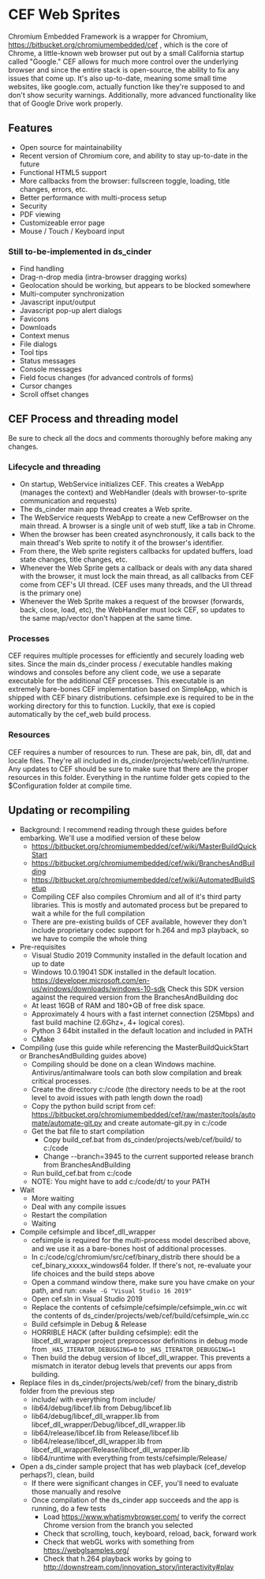 # CEF Web Sprites

Chromium Embedded Framework is a wrapper for Chromium, https://bitbucket.org/chromiumembedded/cef , which is the core of Chrome, a little-known web browser put out by a small California startup called "Google." CEF allows for much more control over the underlying browser and since the entire stack is open-source, the ability to fix any issues that come up. It's also up-to-date, meaning some small time websites, like google.com, actually function like they're supposed to and don't show security warnings. Additionally, more advanced functionality like that of Google Drive work properly.

## Features

* Open source for maintainability
* Recent version of Chromium core, and ability to stay up-to-date in the future
* Functional HTML5 support
* More callbacks from the browser: fullscreen toggle, loading, title changes, errors, etc.
* Better performance with multi-process setup
* Security
* PDF viewing
* Customizeable error page
* Mouse / Touch / Keyboard input


### Still to-be-implemented in ds_cinder

* Find handling
* Drag-n-drop media (intra-browser dragging works)
* Geolocation should be working, but appears to be blocked somewhere
* Multi-computer synchronization
* Javascript input/output
* Javascript pop-up alert dialogs
* Favicons
* Downloads
* Context menus
* File dialogs
* Tool tips
* Status messages
* Console messages
* Field focus changes (for advanced controls of forms)
* Cursor changes
* Scroll offset changes


## CEF Process and threading model

Be sure to check all the docs and comments thoroughly before making any changes.

### Lifecycle and threading

* On startup, WebService initializes CEF. This creates a WebApp (manages the context) and WebHandler (deals with browser-to-sprite communication and requests)
* The ds_cinder main app thread creates a Web sprite.
* The WebService requests WebApp to create a new CefBrowser on the main thread. A browser is a single unit of web stuff, like a tab in Chrome.
* When the browser has been created asynchronously, it calls back to the main thread's Web sprite to notify it of the browser's identifier. 
* From there, the Web sprite registers callbacks for updated buffers, load state changes, title changes, etc. 
* Whenever the Web Sprite gets a callback or deals with any data shared with the browser, it must lock the main thread, as all callbacks from CEF come from CEF's UI thread. (CEF uses many threads, and the UI thread is the primary one)
* Whenever the Web Sprite makes a request of the browser (forwards, back, close, load, etc), the WebHandler must lock CEF, so updates to the same map/vector don't happen at the same time. 

### Processes

CEF requires multiple processes for efficiently and securely loading web sites. Since the main ds_cinder process / executable handles making windows and consoles before any client code, we use a separate executable for the additional CEF processes. This executable is an extremely bare-bones CEF implementation based on SimpleApp, which is shipped with CEF binary distributions. cefsimple.exe is required to be in the working directory for this to function. Luckily, that exe is copied automatically by the cef_web build process. 

### Resources

CEF requires a number of resources to run. These are pak, bin, dll, dat and locale files. They're all included in ds_cinder/projects/web/cef/lin/runtime. Any updates to CEF should be sure to make sure that there are the proper resources in this folder. Everything in the runtime folder gets copied to the $Configuration folder at compile time.

## Updating or recompiling

* Background: I recommend reading through these guides before embarking. We'll use a modified version of these below
    * https://bitbucket.org/chromiumembedded/cef/wiki/MasterBuildQuickStart
    * https://bitbucket.org/chromiumembedded/cef/wiki/BranchesAndBuilding
    * https://bitbucket.org/chromiumembedded/cef/wiki/AutomatedBuildSetup
    * Compiling CEF also compiles Chromium and all of it's third party libraries. This is mostly and automated process but be prepared to wait a while for the full compilation
    * There are pre-existing builds of CEF available, however they don't include proprietary codec support for h.264 and mp3 playback, so we have to compile the whole thing
* Pre-requisites
    * Visual Studio 2019 Community installed in the default location and up to date
    * Windows 10.0.19041 SDK installed in the default location. https://developer.microsoft.com/en-us/windows/downloads/windows-10-sdk Check this SDK version against the required version from the BranchesAndBuilding doc
    * At least 16GB of RAM and 180+GB of free disk space.
    * Approximately 4 hours with a fast internet connection (25Mbps) and fast build machine (2.6Ghz+, 4+ logical cores).
    * Python 3 64bit installed in the default location and included in PATH
    * CMake
* Compiling (use this guide while referencing the MasterBuildQuickStart or BranchesAndBuilding guides above)
    * Compiling should be done on a clean Windows machine. Antivirus/antimalware tools can both slow compilation and
      break critical processes.
    * Create the directory c:/code (the directory needs to be at the root level to avoid issues with path length down the road)
    * Copy the python build script from cef: https://bitbucket.org/chromiumembedded/cef/raw/master/tools/automate/automate-git.py and create automate-git.py in c:/code
    * Get the bat file to start compilation
        * Copy build_cef.bat from ds_cinder/projects/web/cef/build/ to c:/code
        * Change --branch=3945 to the current supported release branch from BranchesAndBuilding
    * Run build_cef.bat from c:/code
    * NOTE: You might have to add c:/code/dt/ to your PATH
* Wait
    * More waiting
    * Deal with any compile issues
    * Restart the compilation
    * Waiting
* Compile cefsimple and libcef_dll_wrapper
    * cefsimple is required for the multi-process model described above, and we use it as a bare-bones host of additional processes.
    * In c:/code/cg/chromium/src/cef/binary_distrib there should be a cef_binary_xxxxx_windows64 folder. If there's not, re-evaluate your life choices and the build steps above
	* Open a command window there, make sure you have cmake on your path, and run: `cmake -G "Visual Studio 16 2019"`
    * Open cef.sln in Visual Studio 2019
    * Replace the contents of cefsimple/cefsimple/cefsimple_win.cc wit the contents of ds_cinder/projects/web/cef/build/cefsimple_win.cc
    * Build cefsimple in Debug & Release
    * HORRIBLE HACK (after building cefsimple): edit the libcef_dll_wrapper project preprocessor definitions in debug
      mode from `_HAS_ITERATOR_DEBUGGING=0` to `_HAS_ITERATOR_DEBUGGING=1`
    * Then build the debug version of libcef_dll_wrapper. This prevents a mismatch in iterator debug levels that
      prevents our apps from building.
* Replace files in ds_cinder/projects/web/cef/ from the binary_distrib folder from the previous step
    * include/ with everything from include/
    * lib64/debug/libcef.lib from Debug/libcef.lib
    * lib64/debug/libcef_dll_wrapper.lib from libcef_dll_wrapper/Debug/libcef_dll_wrapper.lib
    * lib64/release/libcef.lib from Release/libcef.lib
    * lib64/release/libcef_dll_wrapper.lib from libcef_dll_wrapper/Release/libcef_dll_wrapper.lib
    * lib64/runtime with everything from tests/cefsimple/Release/
* Open a ds_cinder sample project that has web playback (cef_develop perhaps?), clean, build
    * If there were significant changes in CEF, you'll need to evaluate those manually and resolve
    * Once compilation of the ds_cinder app succeeds and the app is running, do a few tests
        * Load https://www.whatismybrowser.com/ to verify the correct Chrome version from the branch you selected
        * Check that scrolling, touch, keyboard, reload, back, forward work
        * Check that webGL works with something from https://webglsamples.org/
        * Check that h.264 playback works by going to http://downstream.com/innovation_story/interactivity#play



